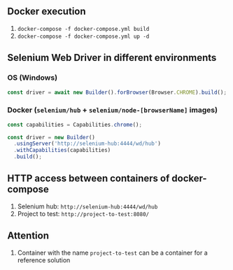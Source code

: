 ## Docker execution
1. `docker-compose -f docker-compose.yml build`
2. `docker-compose -f docker-compose.yml up -d`

## Selenium Web Driver in different environments
### OS (Windows)
```javascript
const driver = await new Builder().forBrowser(Browser.CHROME).build();
```
### Docker (`selenium/hub` + `selenium/node-[browserName]` images)
```javascript
const capabilities = Capabilities.chrome();

const driver = new Builder()
  .usingServer('http://selenium-hub:4444/wd/hub')
  .withCapabilities(capabilities)
  .build();
```



## HTTP access between containers of docker-compose
1. Selenium hub: `http://selenium-hub:4444/wd/hub`
2. Project to test: `http://project-to-test:8080/`

## Attention
1. Container with the name `project-to-test` can be a container for a reference solution
